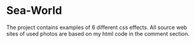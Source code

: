 # Sea-World

The project contains examples of 6 different css effects. All source web sites of used photos are based on my html code in the comment section.
